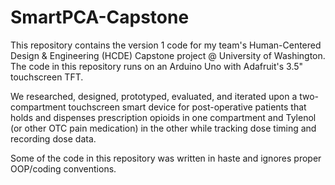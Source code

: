 # SmartPCA-Capstone
This repository contains the version 1 code for my team's Human-Centered Design &amp; Engineering (HCDE) Capstone project @ University of Washington. The code in this repository runs on an Arduino Uno with Adafruit's 3.5" touchscreen TFT.

We researched, designed, prototyped, evaluated, and iterated upon a two-compartment touchscreen smart device for post-operative patients that holds and dispenses prescription opioids in one compartment and Tylenol (or other OTC pain medication) in the other while tracking dose timing and recording dose data.

Some of the code in this repository was written in haste and ignores proper OOP/coding conventions.
